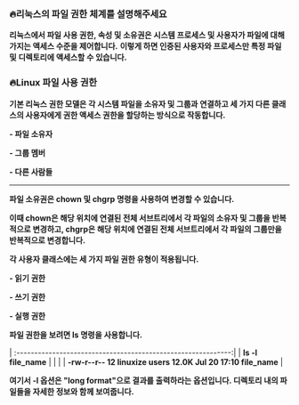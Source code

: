 ### **🔥리눅스의 파일 권한 체계를 설명해주세요**

**리눅스에서 파일 사용 권한, 속성 및 소유권은 시스템 프로세스 및 사용자가 파일에 대해 가지는 액세스 수준을 제어합니다.** 
**이렇게 하면 인증된 사용자와 프로세스만 특정 파일 및 디렉토리에 액세스할 수 있습니다.**

### **🔥Linux 파일 사용 권한**

**기본 리눅스 권한 모델은 각 시스템 파일을 소유자 및 그룹과 연결하고 세 가지 다른 클래스의 사용자에게 권한 액세스 권한을 할당하는 방식으로 작동합니다.**

**- 파일 소유자**

**- 그룹 멤버**

**- 다른 사람들**

-------------------------------------------------------------------------------------------------------------------------------------------------------------

**파일 소유권은 chown 및 chgrp 명령을 사용하여 변경할 수 있습니다.**

**이때 chown은 해당 위치에 연결된 전체 서브트리에서 각 파일의 소유자 및 그룹을 반복적으로 변경하고, chgrp은 해당 위치에 연결된 전체 서브트리에서 각 파일의 그룹만을 반복적으로 변경합니다.**

**각 사용자 클래스에는 세 가지 파일 권한 유형이 적용됩니다.**

**- 읽기 권한**

**- 쓰기 권한**

**- 실행 권한**

**파일 권한을 보려면 ls 명령을 사용합니다.**

| :------------------------------------------------------------:|
| **ls -l file_name**                                           |
|                                                               |
| **-rw-r--r-- 12 linuxize users 12.0K Jul 20 17:10 file_name** |

**여기서 -l 옵션은 "long format"으로 결과를 출력하라는 옵션입니다. 디렉토리 내의 파일들을 자세한 정보와 함께 보여줍니다.**
